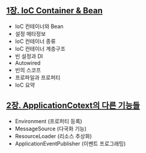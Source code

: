 ## [1장. IoC Container & Bean](./IoC-Container/README.md)

- IoC 컨테이너와 Bean
- 설정 메타정보
- IoC 컨테이너 종류
- IoC 컨테이너 계층구조
- 빈 설정과 DI
- Autowired
- 빈의 스코프
- 프로파일과 프로퍼티
- IoC 요약

## [2장. ApplicationCotext의 다른 기능들](./ApplicationContextDetail/README.md)

- Environment (프로퍼티 등록)
- MessageSource (다국화 기능)
- ResourceLoader (리소스 추상화)
- ApplicationEventPublisher (이벤트 프로그래밍)
